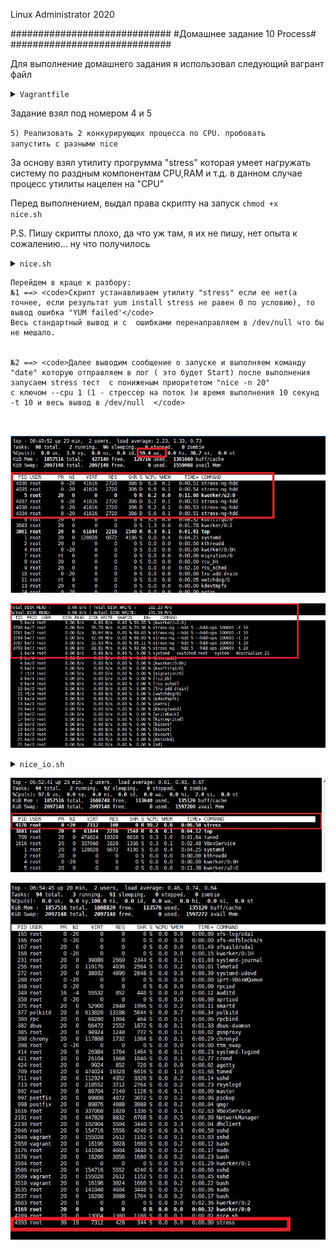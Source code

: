 
Linux Administrator 2020

   #############################
   #Домашнее задание 10 Process#
   #############################




Для выполнение домашнего задания я использовал следующий вагрант файл

<details>
<summary><code>Vagrantfile</code></summary>

```
# -*- mode: ruby -*-
# vi: set ft=ruby :
home = ENV['HOME']
ENV["LC_ALL"] = "en_US.UTF-8"

Vagrant.configure(2) do |config|
 config.vm.define "vm-1" do |subconfig|
 subconfig.vm.box = "centos/7"
 subconfig.vm.hostname="process
 subconfig.vm.network :private_network, ip: "192.168.50.11"
 subconfig.vm.provider "virtualbox" do |vb|
 vb.memory = "2024"
 vb.cpus = "1"
 end
 end
 config.vm.provision "ansible" do |ansible|
 ansible.compatibility_mode = "2.0"
 ansible.playbook = "playbook.yml"
end

     end

```

</details>


Задание взял под номером 4 и 5

<code>5) Реализовать 2 конкурирующих процесса по CPU. пробовать запустить с разными nice</code>


За основу взял утилиту прогрумма "stress" которая умеет нагружать систему по раздным компонентам CPU,RAM и т.д. в данном случае процесс утилиты нацелен на "CPU"

Перед выполнением, выдал права скрипту на запуск <code>chmod +x nice.sh</code>


P.S. Пишу скрипты плохо, да что уж там, я их не пишу, нет опыта к сожалению... ну что получилось


<details>
<summary><code>nice.sh</code></summary>

```
#!/bin/bash

echo 'Installing packages..'
yum install stress -y > /dev/null  2>&1 

if [ "$?" != 0 ]
then
    echo 'YUM failed!'
    exit -5;
fi



echo 'run nice 20'
date > nice_low.log && nohup nice -n 20 stress --cpu 1 -t 10  > /dev/null  2>&1 
if [ "$?" = 0 ]
then
 date  >> nice_low.log
fi


echo 'run nice -20'
date > nice_up.log && nohup nice -n -20 stress  --cpu 1 -t 10  > /dev/null  2>&1 
if [ "$?" = 0 ]
then
 date  >> nice_up.log
fi


```

</details>

```
Перейдем в краце к разбору: 
№1 ==> <code>Скрипт устанавливаем утилиту "stress" если ее нет(а точнее, если результат yum install stress не равен 0 по условию), то вывод ошибка "YUM failed'</code>
Весь стандартный вывод и с  ошибками перенаправляем в /dev/null что бы не мешало.


№2 ==> <code>Далее выводим сообщение о запуске и выполняем команду "date" которую отправляем в лог ( это будет Start) после выполнения запусаем stress тест  с пониженым приоритетом "nice -n 20"
с ключом --cpu 1 (1 - стрессер на поток )и время выполнения 10 секунд -t 10 и весь вывод в /dev/null  </code>



```

<p align="center"><img src="https://raw.githubusercontent.com/Kostyuk-Ruslan/otus-linux/master/work10_Process/photo/top.JPG"></p>



<p align="center"><img src="https://raw.githubusercontent.com/Kostyuk-Ruslan/otus-linux/master/work10_Process/photo/iotop.JPG"></p>









<details>
<summary><code>nice_io.sh</code></summary>

```
#!/bin/bash

echo 'Installing packages..'
yum install stress-ng -y > /dev/null  2>&1 

if [ "$?" != 0 ]
then
    echo 'YUM failed!'
    exit -5;
fi



echo 'run ionice 20'
date > nice_low.log && nice -n 20 stress-ng --hdd 5 --hdd-ops 100000 -t 10  > /dev/null  2>&1 
if [ "$?" = 0 ]
then
date  >> nice_low.log


fi


echo 'run ionice -20'
date > nice_up.log &&  nice -n -20 stress-ng --hdd 5 --hdd-ops 100000 -t 10  > /dev/null  2>&1 
 date  >> nice_up.log


```

</details>

<p align="center"><img src="https://raw.githubusercontent.com/Kostyuk-Ruslan/otus-linux/master/work10_Process/photo/cpu.JPG"></p>



<p align="center"><img src="https://raw.githubusercontent.com/Kostyuk-Ruslan/otus-linux/master/work10_Process/photo/cpu2.JPG"></p>






















